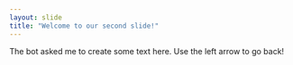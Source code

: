 ```yaml
---
layout: slide
title: "Welcome to our second slide!"
---
```

The bot asked me to create some text here.
Use the left arrow to go back!
